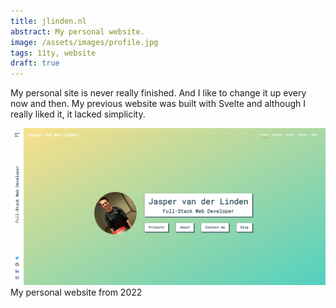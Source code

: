 ```yaml
---
title: jlinden.nl
abstract: My personal website.
image: /assets/images/profile.jpg
tags: 11ty, website
draft: true
---
```


My personal site is never really finished. And I like to change it up every now and then. My previous website was built with Svelte and although I really liked it, it lacked simplicity.

<picture class="my-2 block">
    <img src="/assets/images/jlinden-2022.png" class="border-2 border-black">
    <figcaption class="text-black">My personal website from 2022</figcaption>
</picture>
